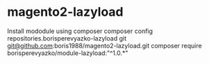 # magento2-lazyload
Install mododule using composer 
composer config repositories.borisperevyazko-lazyload git git@github.com:boris1988/magento2-lazyload.git
composer require borisperevyazko/module-lazyload:"^1.0.*"
